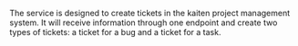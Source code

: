 The service is designed to create tickets in the kaiten project management system.
It will receive information through one endpoint and create two types of tickets: a ticket for a bug and a ticket for a task.
